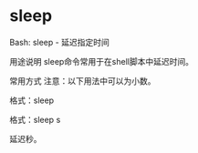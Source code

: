 # sleep

Bash: sleep - 延迟指定时间

用途说明
sleep命令常用于在shell脚本中延迟时间。

 

常用方式
注意：以下用法中<n>可以为小数。

 

格式：sleep <n>

格式：sleep <n>s

延迟<n>秒。